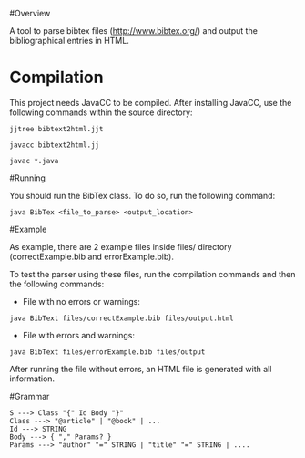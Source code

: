#Overview

A tool to parse bibtex files (http://www.bibtex.org/) and output the bibliographical entries in HTML. 

# Compilation

This project needs JavaCC to be compiled. After installing JavaCC, use the following commands within the source directory:

```
jjtree bibtext2html.jjt

javacc bibtext2html.jj

javac *.java
```


#Running

You should run the BibTex class. To do so, run the following command:

```
java BibTex <file_to_parse> <output_location>
```

#Example

As example, there are 2 example files inside files/ directory (correctExample.bib and errorExample.bib).

To test the parser using these files, run the compilation commands and then the following commands:

- File with no errors or warnings:
```
java BibText files/correctExample.bib files/output.html

```

- File with errors and warnings:
```
java BibText files/errorExample.bib files/output

```


After running the file without errors, an HTML file is generated with all information.


#Grammar
```
S ---> Class "{" Id Body "}"
Class ---> "@article" | "@book" | ...
Id ---> STRING
Body ---> { "," Params? }
Params ---> "author" "=" STRING | "title" "=" STRING | ....
```